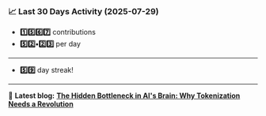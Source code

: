 <!--START_STATS-->
### 📈 Last 30 Days Activity (2025-07-29)  
- **1️⃣5️⃣6️⃣7️⃣** contributions  
- **5️⃣2️⃣•2️⃣3️⃣** per day
---
- **5️⃣9️⃣** day streak!
---
📝 **Latest blog:** [**The Hidden Bottleneck in AI's Brain: Why Tokenization Needs a Revolution**](https://andriak.com/blog/tokenization-revolution)
<!--END_STATS-->
